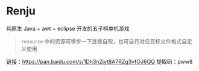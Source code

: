 # Renju
纯原生 Java + awt + eclipse 开发的五子棋单机游戏

> `resource` 中的资源可移步一下连接自取，也可自行对应目标文件格式自定义使用

链接：https://pan.baidu.com/s/1Dh3n2jyt8A7RZg3vfOJ6QQ 
提取码：pww8 
